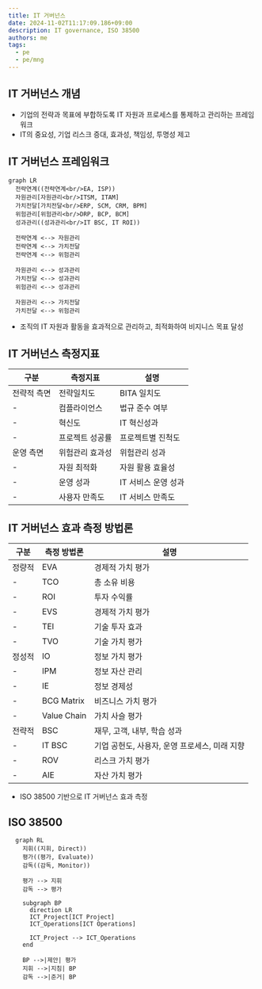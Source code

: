 ```yaml
---
title: IT 거버넌스
date: 2024-11-02T11:17:09.186+09:00
description: IT governance, ISO 38500
authors: me
tags:
  - pe
  - pe/mng 
---
```


## IT 거버넌스 개념

- 기업의 전략과 목표에 부합하도록 IT 자원과 프로세스를 통제하고 관리하는 프레임워크
- IT의 중요성, 기업 리스크 증대, 효과성, 책임성, 투명성 제고

## IT 거버넌스 프레임워크

```mermaid
graph LR
  전략연계((전략연계<br/>EA, ISP))
  자원관리[자원관리<br/>ITSM, ITAM]
  가치전달[가치전달<br/>ERP, SCM, CRM, BPM]
  위험관리[위험관리<br/>DRP, BCP, BCM]
  성과관리((성과관리<br/>IT BSC, IT ROI))

  전략연계 <--> 자원관리
  전략연계 <--> 가치전달
  전략연계 <--> 위험관리

  자원관리 <--> 성과관리
  가치전달 <--> 성과관리
  위험관리 <--> 성과관리

  자원관리 <--> 가치전달
  가치전달 <--> 위험관리
```

- 조직의 IT 자원과 활동을 효과적으로 관리하고, 최적화하여 비지니스 목표 달성

## IT 거버넌스 측정지표

| 구분 | 측정지표 | 설명 |
| --- | --- | --- |
| 전략적 측면 | 전략일치도 | BITA 일치도 |
| - | 컴플라이언스 | 법규 준수 여부 |
| - | 혁신도 | IT 혁신성과 |
| - | 프로젝트 성공률 | 프로젝트별 진척도 |
| 운영 측면 | 위험관리 효과성 | 위험관리 성과 |
| - | 자원 최적화 | 자원 활용 효율성 |
| - | 운영 성과 | IT 서비스 운영 성과 |
| - | 사용자 만족도 | IT 서비스 만족도 |

## IT 거버넌스 효과 측정 방법론

| 구분 | 측정 방법론 | 설명 |
| --- | --- | --- |
| 정량적 | EVA | 경제적 가치 평가 |
| - | TCO | 총 소유 비용 |
| - | ROI | 투자 수익률 |
| - | EVS | 경제적 가치 평가 |
| - | TEI | 기술 투자 효과 |
| - | TVO | 기술 가치 평가 |
| 정성적 | IO | 정보 가치 평가 |
| - | IPM | 정보 자산 관리 |
| - | IE | 정보 경제성 |
| - | BCG Matrix | 비즈니스 가치 평가 |
| - | Value Chain | 가치 사슬 평가 |
| 전략적 | BSC | 재무, 고객, 내부, 학습 성과 |
| - | IT BSC | 기업 공헌도, 사용자, 운영 프로세스, 미래 지향 |
| - | ROV | 리스크 가치 평가 |
| - | AIE | 자산 가치 평가 |

- ISO 38500 기반으로 IT 거버넌스 효과 측정

## ISO 38500

```mermaid
  graph RL
    지휘((지휘, Direct))
    평가((평가, Evaluate))
    감독((감독, Monitor))

    평가 --> 지휘
    감독 --> 평가

    subgraph BP
      direction LR
      ICT_Project[ICT Project]
      ICT_Operations[ICT Operations]

      ICT_Project --> ICT_Operations
    end

    BP -->|제안| 평가
    지휘 -->|지침| BP
    감독 -->|준거| BP
```
